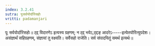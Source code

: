 ```yaml
---
index: 3.2.41
sutra: पूःसर्वयोर्दारिसहोः
vritti: padamanjari
---
```


 पूः सर्वयोर्दारिसहोः॥ ठ्द्द विदारणेऽ इत्यस्य ग्रहणम्; न ठ्द्द भयेऽ,ठ्द्दङ् आदरेऽ-----इत्येतयोरित्युपदेशः। असंज्ञार्थं सहिग्रहणम्, संज्ञायां तु वक्ष्यति। सर्वेसहो राजेति। सर्व संपादयितुं समर्थ इत्यर्थः॥